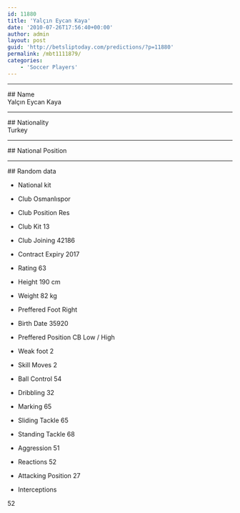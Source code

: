 ```yaml
---
id: 11880
title: 'Yalçın Eycan Kaya'
date: '2010-07-26T17:56:40+00:00'
author: admin
layout: post
guid: 'http://betsliptoday.com/predictions/?p=11880'
permalink: /mbt1111879/
categories:
    - 'Soccer Players'
---
```


- - - - - -

\## Name  
 Yalçın Eycan Kaya

- - - - - -

\## Nationality  
 Turkey

- - - - - -

\## National Position

- - - - - -

\## Random data

- National kit
- Club
 Osmanlıspor

- Club Position
 Res

- Club Kit
 13

- Club Joining
 42186

- Contract Expiry
 2017

- Rating
 63

- Height
 190 cm

- Weight
 82 kg

- Preffered Foot
 Right

- Birth Date
 35920

- Preffered Position
 CB Low / High

- Weak foot
 2

- Skill Moves
 2

- Ball Control
 54

- Dribbling
 32

- Marking
 65

- Sliding Tackle
 65

- Standing Tackle
 68

- Aggression
 51

- Reactions
 52

- Attacking Position
 27

- Interceptions

 52